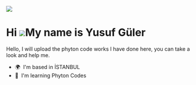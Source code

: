 
![](https://komarev.com/ghpvc/?username=yusufguler&label=Profil%20Görüntüleme&color=blue&style=for-the-badge)

Hi ![](https://user-images.githubusercontent.com/18350557/176309783-0785949b-9127-417c-8b55-ab5a4333674e.gif)My name is Yusuf Güler
===================================================================================================================================

Hello, I will upload the phyton code works I have done here, you can take a look and help me.

* 🌍  I'm based in İSTANBUL
* 🧠  I'm learning Phyton Codes
